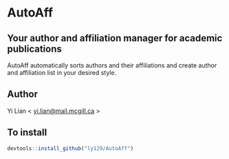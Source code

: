 # AutoAff
## Your author and affiliation manager for academic publications
AutoAff automatically sorts authors and their affiliations and create author and affiliation list in your desired style.
## Author
Yi Lian < <yi.lian@mail.mcgill.ca> >

## To install
```r
devtools::install_github("ly129/AutoAff")
```
